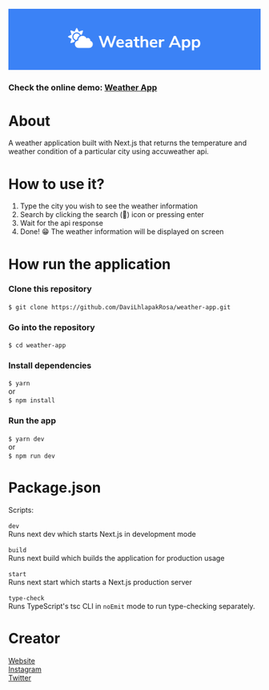 ![Weather App](public/thumb.png)

### Check the online demo: [Weather App](https://weather-app-self-three.vercel.app)

# About
A weather application built with Next.js that returns the temperature and weather condition of a particular city using accuweather api.

# How to use it?
1. Type the city you wish to see the weather information
2. Search by clicking the search (🔎) icon or pressing enter
3. Wait for the api response
4. Done! 😁 The weather information will be displayed on screen

# How run the application

### Clone this repository  
```$ git clone https://github.com/DaviLhlapakRosa/weather-app.git```

### Go into the repository  
```$ cd weather-app```

### Install dependencies  
```$ yarn```  
or  
```$ npm install```

### Run the app  
```$ yarn dev```  
or  
```$ npm run dev```

# Package.json

Scripts:

`dev`  
Runs next dev which starts Next.js in development mode

`build`  
Runs next build which builds the application for production usage

`start`  
Runs next start which starts a Next.js production server

`type-check`  
Runs TypeScript's tsc CLI in `noEmit` mode to run type-checking separately.

# Creator

[Website](https://davilhlapak.com.br)  
[Instagram](https://www.instagram.com/davilhlapak/)  
[Twitter](https://twitter.com/DaviLhlapakRosa)